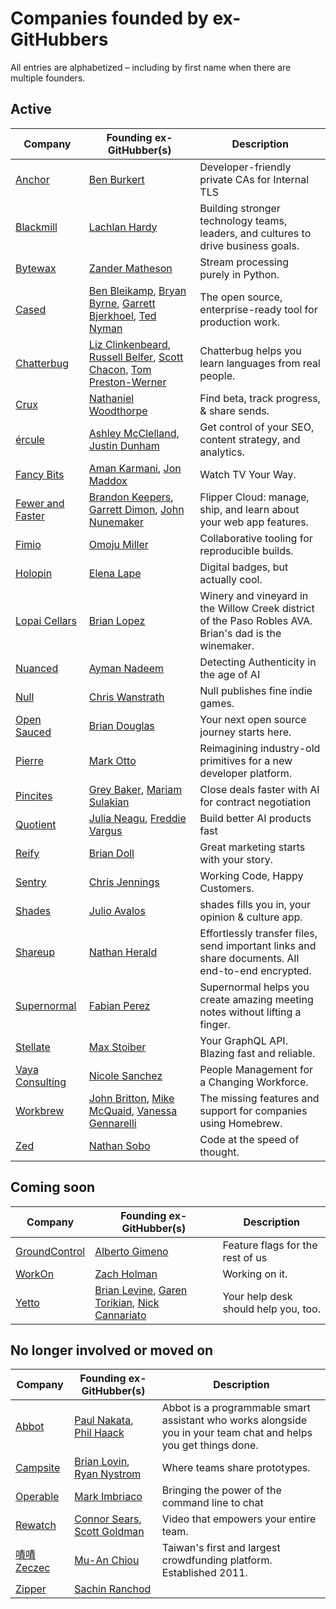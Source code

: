 # Companies founded by ex-GitHubbers

All entries are alphabetized – including by first name when there are multiple founders.

## Active

| Company                                           | Founding ex-GitHubber(s)                                                                                                                                                                   | Description                                                                                                      |
|---------------------------------------------------|--------------------------------------------------------------------------------------------------------------------------------------------------------------------------------------------|------------------------------------------------------------------------------------------------------------------|
| [Anchor](https://anchor.dev)                      | [Ben Burkert](https://github.com/benburkert)                                                                                                                                               | Developer-friendly private CAs for Internal TLS                                                                  |
| [Blackmill](https://blackmill.co)                 | [Lachlan Hardy](https://github.com/lachlanhardy)                                                                                                                                           | Building stronger technology teams, leaders, and cultures to drive business goals.                               |
| [Bytewax](https://bytewax.io)                     | [Zander Matheson](https://github.com/awmatheson)                                                                                                                                           | Stream processing purely in Python.                                                                              |
| [Cased](https://cased.com)                        | [Ben Bleikamp](https://github.com/bleikamp), [Bryan Byrne](https://github.com/irishbryan), [Garrett Bjerkhoel](https://github.com/dewski), [Ted Nyman](https://github.com/tnm)             | The open source, enterprise-ready tool for production work.                                                      |
| [Chatterbug](https://chatterbug.com)              | [Liz Clinkenbeard](https://github.com/lizclink), [Russell Belfer](https://github.com/arrbee), [Scott Chacon](https://github.com/schacon), [Tom Preston-Werner](https://github.com/mojombo) | Chatterbug helps you learn languages from real people.                                                           |
| [Crux](https://cruxapp.ca)                        | [Nathaniel Woodthorpe](https://github.com/d12)                                                                                                                                             | Find beta, track progress, & share sends.                                                                        |
| [ércule](https://ercule.co)                       | [Ashley McClelland](https://github.com/ashumz), [Justin Dunham](https://github.com/riboflavin)                                                                                             | Get control of your SEO, content strategy, and analytics.                                                        |
| [Fancy Bits](https://getchannels.com/)            | [Aman Karmani](https://github.com/tmm1), [Jon Maddox](https://github.com/maddox)                                                                                                           | Watch TV Your Way.                                                                                               |
| [Fewer and Faster](https://fewerandfaster.com/)   | [Brandon Keepers](https://github.com/bkeepers), [Garrett Dimon](https://github.com/garrettdimon), [John Nunemaker](https://github.com/jnunemaker)                                          | Flipper Cloud: manage, ship, and learn about your web app features.                                              |
| [Fimio](https://fimio.xyz)                        | [Omoju Miller](https://github.com/omoju)                                                                                                                                                   | Collaborative tooling for reproducible builds.                                                                   |
| [Holopin](https://www.holopin.io)                 | [Elena Lape](https://github.com/elenalape)                                                                                                                                                 | Digital badges, but actually cool.                                                                               |
| [Lopai Cellars](https://lopaicellars.com)         | [Brian Lopez](https://github.com/brianmario)                                                                                                                                               | Winery and vineyard in the Willow Creek district of the Paso Robles AVA. Brian's dad is the winemaker.           |
| [Nuanced](https://www.nuanced.dev)                | [Ayman Nadeem](https://github.com/aymannadeem)                                                                                                                                             | Detecting Authenticity in the age of AI                                                                          |
| [Null](https://null.com)                          | [Chris Wanstrath](https://github.com/defunkt)                                                                                                                                              | Null publishes fine indie games.                                                                                 |
| [Open Sauced](https://opensauced.pizza)           | [Brian Douglas](https://github.com/bdougie)                                                                                                                                                | Your next open source journey starts here.                                                                       |
| [Pierre](https://pierre.co)                       | [Mark Otto](https://github.com/mdo)                                                                                                                                                        | Reimagining industry-old primitives for a new developer platform.                                                |
| [Pincites](https://www.pincites.com/)             | [Grey Baker](https://github.com/greysteil), [Mariam Sulakian](https://github.com/15MariamS)                                                                                                | Close deals faster with AI for contract negotiation                                                              |
| [Quotient](https://www.quotientai.co)             | [Julia Neagu](https://github.com/julianeagu), [Freddie Vargus](https://github.com/freddiev4)                                                                                               | Build better AI products fast                                                                                    |
| [Reify](https://www.reifyworks.com)               | [Brian Doll](https://github.com/briandoll)                                                                                                                                                 | Great marketing starts with your story.                                                                          |
| [Sentry](https://sentry.io)                       | [Chris Jennings](https://github.com/ckj)                                                                                                                                                   | Working Code, Happy Customers.                                                                                   |
| [Shades](https://shades.news)                     | [Julio Avalos](https://github.com/hoolio)                                                                                                                                                  | shades fills you in, your opinion & culture app.                                                                 |
| [Shareup](https://shareup.app)                    | [Nathan Herald](https://github.com/myobie)                                                                                                                                                 | Effortlessly transfer files, send important links and share documents. All end-to-end encrypted.                 |
| [Supernormal](https://supernormal.com)            | [Fabian Perez](https://github.com/fabianperez)                                                                                                                                             | Supernormal helps you create amazing meeting notes without lifting a finger.                                     |
| [Stellate](https://stellate.co)                   | [Max Stoiber](https://github.com/mxstbr)                                                                                                                                                   | Your GraphQL API. Blazing fast and reliable.                                                                     |
| [Vaya Consulting](https://www.vayaconsulting.com) | [Nicole Sanchez](https://github.com/nmsanchez)                                                                                                                                             | People Management for a Changing Workforce.                                                                      |
| [Workbrew](https://workbrew.com)                  | [John Britton](https://github.com/johndbritton), [Mike McQuaid](https://www.github.com/mikemcquaid), [Vanessa Gennarelli](https://www.github.com/mozzadrella)                              | The missing features and support for companies using Homebrew.                                                   |
| [Zed](https://zed.dev)                            | [Nathan Sobo](https://github.com/nathansobo)                                                                                                                                               | Code at the speed of thought.                                                                                    |

## Coming soon

| Company                                    | Founding ex-GitHubber(s)                                                                                                                    | Description                          |
|--------------------------------------------|---------------------------------------------------------------------------------------------------------------------------------------------|--------------------------------------|
| [GroundControl](https://groundcontrol.sh/) | [Alberto Gimeno](https://github.com/gimenete)                                                                                               | Feature flags for the rest of us     |
| [WorkOn](https://workon.co)                | [Zach Holman](https://github.com/holman)                                                                                                    | Working on it.                       |
| [Yetto](https://yetto.app)                 | [Brian Levine](https://github.com/balevine), [Garen Torikian](https://github.com/gjtorikian), [Nick Cannariato](https://github.com/birdcar) | Your help desk should help you, too. |

## No longer involved or moved on

| Company                               | Founding ex-GitHubber(s)                                                        | Description                                                                                                      |
|---------------------------------------|---------------------------------------------------------------------------------|------------------------------------------------------------------------------------------------------------------|
| [Abbot](https://ab.bot)               | [Paul Nakata](https://github.com/pmn), [Phil Haack](https://github.com/haacked) | Abbot is a programmable smart assistant who works alongside you in your team chat and helps you get things done. |
| [Campsite]([https://www.campsite.design](https://www.campsite.com/blog/campsite-winding-down))           | [Brian Lovin](https://github.com/brianlovin), [Ryan Nystrom](https://github.com/rnystrom)                                                                                                  | Where teams share prototypes.                                                                                    |
| [Operable](http://operable.io)        | [Mark Imbriaco](https://github.com/imbriaco)                                    | Bringing the power of the command line to chat                                                                   |
| [Rewatch]([https://rewatch.com](https://rewatch.com/blog/rewatch-is-joining-loom-at-atlassian/))                    | [Connor Sears](https://github.com/connors), [Scott Goldman](https://github.com/scottjg)                                                                                                    | Video that empowers your entire team.                                                                            |
| [嘖嘖 Zeczec](https://www.zeczec.com) | [Mu-An Chiou](https://github.com/muan)                                          | Taiwan's first and largest crowdfunding platform. Established 2011.                                              |
| [Zipper](https://www.zipper.works)    | [Sachin Ranchod](https://github.com/sachinr)                                    |                                                                                                                  |
